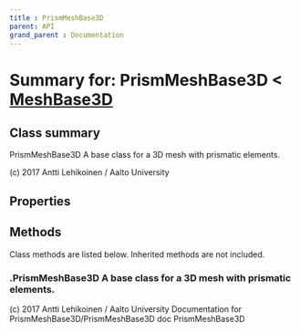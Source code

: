 ```yaml
---
title : PrismMeshBase3D
parent: API
grand_parent : Documentation
---
```

# Summary for: **PrismMeshBase3D**  < [MeshBase3D](MeshBase3D.html)

## Class summary

PrismMeshBase3D A base class for a 3D mesh with prismatic elements.

(c) 2017 Antti Lehikoinen / Aalto University

## Properties


## Methods

Class methods are listed below. Inherited methods are not included.

### .**PrismMeshBase3D** A base class for a 3D mesh with prismatic elements.

(c) 2017 Antti Lehikoinen / Aalto University
Documentation for PrismMeshBase3D/PrismMeshBase3D
doc PrismMeshBase3D


